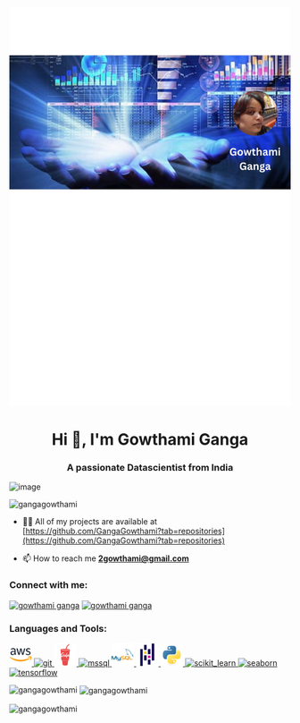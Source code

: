 ![logo](https://github.com/GangaGowthami/GangaGowthami/blob/main/Banner-Git.jpg)
<h1 align="center">Hi 👋, I'm Gowthami Ganga</h1>
<h3 align="center">A passionate Datascientist from India</h3>

![image](https://github.com/GangaGowthami/Gowthami-Profile/assets/131700676/2a15d3e8-20ce-4199-b892-637240e2d226)

<p align="left"> <img src="https://komarev.com/ghpvc/?username=gangagowthami&label=Profile%20views&color=0e75b6&style=flat" alt="gangagowthami" /> </p>

- 👨‍💻 All of my projects are available at [https://github.com/GangaGowthami?tab=repositories](https://github.com/GangaGowthami?tab=repositories)

- 📫 How to reach me **2gowthami@gmail.com**


<h3 align="left">Connect with me:</h3>
<p align="left">
<a href="https://linkedin.com/in/gowthami ganga" target="blank"><img align="center" src="https://raw.githubusercontent.com/rahuldkjain/github-profile-readme-generator/master/src/images/icons/Social/linked-in-alt.svg" alt="gowthami ganga" height="30" width="40" /></a>
<a href="https://kaggle.com/gowthami ganga" target="blank"><img align="center" src="https://raw.githubusercontent.com/rahuldkjain/github-profile-readme-generator/master/src/images/icons/Social/kaggle.svg" alt="gowthami ganga" height="30" width="40" /></a>
</p>

<h3 align="left">Languages and Tools:</h3>
<p align="left"> <a href="https://aws.amazon.com" target="_blank" rel="noreferrer"> <img src="https://raw.githubusercontent.com/devicons/devicon/master/icons/amazonwebservices/amazonwebservices-original-wordmark.svg" alt="aws" width="40" height="40"/> </a> <a href="https://git-scm.com/" target="_blank" rel="noreferrer"> <img src="https://www.vectorlogo.zone/logos/git-scm/git-scm-icon.svg" alt="git" width="40" height="40"/> </a> <a href="https://gulpjs.com" target="_blank" rel="noreferrer"> <img src="https://raw.githubusercontent.com/devicons/devicon/master/icons/gulp/gulp-plain.svg" alt="gulp" width="40" height="40"/> </a> <a href="https://www.microsoft.com/en-us/sql-server" target="_blank" rel="noreferrer"> <img src="https://www.svgrepo.com/show/303229/microsoft-sql-server-logo.svg" alt="mssql" width="40" height="40"/> </a> <a href="https://www.mysql.com/" target="_blank" rel="noreferrer"> <img src="https://raw.githubusercontent.com/devicons/devicon/master/icons/mysql/mysql-original-wordmark.svg" alt="mysql" width="40" height="40"/> </a> <a href="https://pandas.pydata.org/" target="_blank" rel="noreferrer"> <img src="https://raw.githubusercontent.com/devicons/devicon/2ae2a900d2f041da66e950e4d48052658d850630/icons/pandas/pandas-original.svg" alt="pandas" width="40" height="40"/> </a> <a href="https://www.python.org" target="_blank" rel="noreferrer"> <img src="https://raw.githubusercontent.com/devicons/devicon/master/icons/python/python-original.svg" alt="python" width="40" height="40"/> </a> <a href="https://scikit-learn.org/" target="_blank" rel="noreferrer"> <img src="https://upload.wikimedia.org/wikipedia/commons/0/05/Scikit_learn_logo_small.svg" alt="scikit_learn" width="40" height="40"/> </a> <a href="https://seaborn.pydata.org/" target="_blank" rel="noreferrer"> <img src="https://seaborn.pydata.org/_images/logo-mark-lightbg.svg" alt="seaborn" width="40" height="40"/> </a> <a href="https://www.tensorflow.org" target="_blank" rel="noreferrer"> <img src="https://www.vectorlogo.zone/logos/tensorflow/tensorflow-icon.svg" alt="tensorflow" width="40" height="40"/> </a> </p>

<p><img align="left" src="https://github-readme-stats.vercel.app/api/top-langs?username=gangagowthami&show_icons=true&locale=en&layout=compact" alt="gangagowthami" /></p>

<p>&nbsp;<img align="center" src="https://github-readme-stats.vercel.app/api?username=gangagowthami&show_icons=true&locale=en" alt="gangagowthami" /></p>

<p><img align="center" src="https://github-readme-streak-stats.herokuapp.com/?user=gangagowthami&" alt="gangagowthami" /></p>
